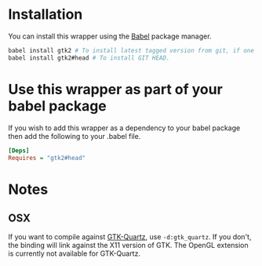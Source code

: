 
# Installation

You can install this wrapper using the [Babel](https://github.com/nimrod-code/babel) package manager.

```bash
babel install gtk2 # To install latest tagged version from git, if one exists.
babel install gtk2#head # To install GIT HEAD.
```

# Use this wrapper as part of your babel package

If you wish to add this wrapper as a dependency to your babel package then add the following to your .babel file.

```ini
[Deps]
Requires = "gtk2#head"
```

# Notes

## OSX

If you want to compile against [GTK-Quartz][1], use `-d:gtk_quartz`.
If you don't, the binding will link against the X11 version of GTK. The OpenGL
extension is currently not available for GTK-Quartz.

 [1]: https://wiki.gnome.org/action/show/Projects/GTK+/OSX
